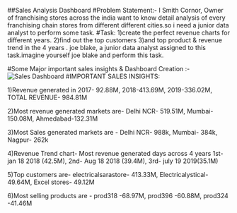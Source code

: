 ##Sales Analysis Dashboard
#Problem Statement:-
I Smith Cornor, Owner of franchising stores across the india want to know detail analysis of every franchising chain stores from different different cities.so i need a junior data analyst to perform some task.
#Task:
1)create the perfect revenue charts for different years.
2)find out the top customers 
3)and top product & revenue trend in the 4 years .
joe blake, a junior data analyst assigned to this task.imagine yourself joe blake and perform this task.

#Some Major important sales insights & Dashboard Creation :- ![Sales Dashboard ](https://github.com/Shahrukh-01/Sales-Insights-Dashboard/assets/153927184/8c81ae0f-5783-4013-8468-ad650e235d8a)
#IMPORTANT SALES INSIGHTS:

1)Revenue generated in  2017- 92.88M,
                         2018-413.69M,
                         2019-336.02M,
               TOTAL REVENUE- 984.81M

2)Most revenue generated markets are- 
 Delhi NCR- 519.51M,
 Mumbai-150.08M,
 Ahmedabad-132.31M

3)Most Sales generated markets are -
 Delhi NCR- 988k,
 Mumbai- 384k,
 Nagpur- 262k

4)Revenue Trend chart-
 Most revenue generated days across 4 years
1st- jan 18 2018 (42.5M),
2nd- Aug 18 2018 (39.4M),
3rd- july 19 2019(35.1M)

5)Top customers are-
electricalsarastore- 413.33M,
Electricalystical-49.64M,
Excel stores- 49.12M

6)Most selling products are -
prod318 -68.97M,
prod396 -60.88M,
prod324 -41.46M
